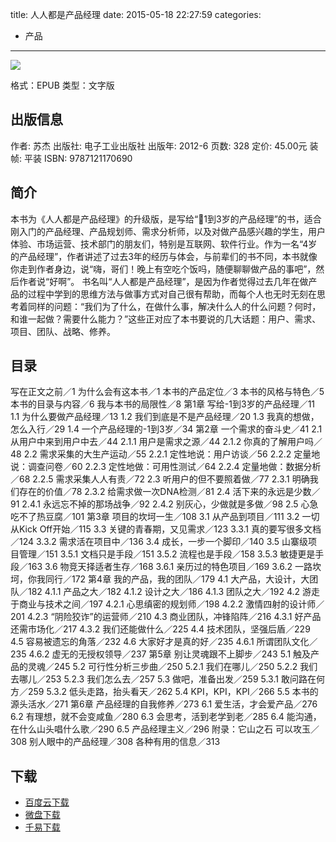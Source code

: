 title: 人人都是产品经理
date: 2015-05-18 22:27:59
categories:
  - 产品
---

![](http://img4.douban.com/lpic/s27461357.jpg)

格式：EPUB
类型：文字版

<!--more-->

## 出版信息 ##

作者: 苏杰 
出版社: 电子工业出版社
出版年: 2012-6
页数: 328
定价: 45.00元
装帧: 平装
ISBN: 9787121170690

## 简介 ##

本书为《人人都是产品经理》的升级版，是写给“1到3岁的产品经理”的书，适合刚入门的产品经理、产品规划师、需求分析师，以及对做产品感兴趣的学生，用户体验、市场运营、技术部门的朋友们，特别是互联网、软件行业。作为一名“4岁的产品经理”，作者讲述了过去3年的经历与体会，与前辈们的书不同，本书就像你走到作者身边，说“嗨，哥们！晚上有空吃个饭吗，随便聊聊做产品的事吧”，然后作者说“好啊”。
书名叫“人人都是产品经理”，是因为作者觉得过去几年在做产品的过程中学到的思维方法与做事方式对自己很有帮助，而每个人也无时无刻在思考着同样的问题：“我们为了什么，在做什么事，解决什么人的什么问题？何时，和谁一起做？需要什么能力？”这些正对应了本书要说的几大话题：用户、需求、项目、团队、战略、修养。

## 目录 ##

写在正文之前／1
为什么会有这本书／1
本书的产品定位／3
本书的风格与特色／5
本书的目录与内容／6
我与本书的局限性／8
第1章 写给-1到3岁的产品经理／11
1.1 为什么要做产品经理／13
1.2 我们到底是不是产品经理／20
1.3 我真的想做，怎么入行／29
1.4 一个产品经理的-1到3岁／34
第2章 一个需求的奋斗史／41
2.1 从用户中来到用户中去／44
2.1.1 用户是需求之源／44
2.1.2 你真的了解用户吗／48
2.2 需求采集的大生产运动／55
2.2.1 定性地说：用户访谈／56
2.2.2 定量地说：调查问卷／60
2.2.3 定性地做：可用性测试／64
2.2.4 定量地做：数据分析／68
2.2.5 需求采集人人有责／72
2.3 听用户的但不要照着做／77
2.3.1 明确我们存在的价值／78
2.3.2 给需求做一次DNA检测／81
2.4 活下来的永远是少数／91
2.4.1 永远忘不掉的那场战争／92
2.4.2 别灰心，少做就是多做／98
2.5 心急吃不了热豆腐／101
第3章 项目的坎坷一生／108
3.1 从产品到项目／111
3.2 一切从Kick Off开始／115
3.3 关键的青春期，又见需求／123
3.3.1 真的要写很多文档／124
3.3.2 需求活在项目中／136
3.4 成长，一步一个脚印／140
3.5 山寨级项目管理／151
3.5.1 文档只是手段／151
3.5.2 流程也是手段／158
3.5.3 敏捷更是手段／163
3.6 物竞天择适者生存／168
3.6.1 亲历过的特色项目／169
3.6.2 一路坎坷，你我同行／172
第4章 我的产品，我的团队／179
4.1 大产品，大设计，大团队／182
4.1.1 产品之大／182
4.1.2 设计之大／186
4.1.3 团队之大／192
4.2 游走于商业与技术之间／197
4.2.1 心思缜密的规划师／198
4.2.2 激情四射的设计师／201
4.2.3 “阴险狡诈”的运营师／210
4.3 商业团队，冲锋陷阵／216
4.3.1 好产品还需市场化／217
4.3.2 我们还能做什么／225
4.4 技术团队，坚强后盾／229
4.5 容易被遗忘的角落／232
4.6 大家好才是真的好／235
4.6.1 所谓团队文化／235
4.6.2 虚无的无授权领导／237
第5章 别让灵魂跟不上脚步／243
5.1 触及产品的灵魂／245
5.2 可行性分析三步曲／250
5.2.1 我们在哪儿／250
5.2.2 我们去哪儿／253
5.2.3 我们怎么去／257
5.3 做吧，准备出发／259
5.3.1 敢问路在何方／259
5.3.2 低头走路，抬头看天／262
5.4 KPI，KPI，KPI／266
5.5 本书的源头活水／271
第6章 产品经理的自我修养／273
6.1 爱生活，才会爱产品／276
6.2 有理想，就不会变咸鱼／280
6.3 会思考，活到老学到老／285
6.4 能沟通，在什么山头唱什么歌／290
6.5 产品经理主义／296
附录：它山之石 可以攻玉／308
别人眼中的产品经理／308
各种有用的信息／313

## 下载 ##

* [百度云下载](http://pan.baidu.com/s/1i34Ekmh)
* [微盘下载](http://vdisk.weibo.com/s/qBHeHbwa2TRcQ)
* [千易下载](http://1000eb.com/1dyim)